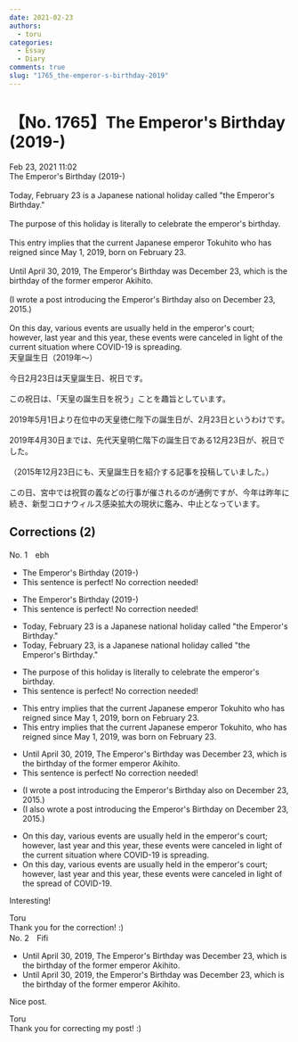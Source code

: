 ```yaml
---
date: 2021-02-23
authors:
  - toru
categories:
  - Essay
  - Diary
comments: true
slug: "1765_the-emperor-s-birthday-2019"
---
```


# 【No. 1765】The Emperor's Birthday (2019-)
<div class="date">Feb 23, 2021 11:02</div>
<div id="post"><div id="body_show_ori">
The Emperor's Birthday (2019-)<br/><br/>Today, February 23 is a Japanese national holiday called "the Emperor's Birthday."<br/><br/>The purpose of this holiday is literally to celebrate the emperor's birthday.<br/><br/>This entry implies that the current Japanese emperor Tokuhito who has reigned since May 1, 2019, born on February 23.<br/><br/>Until April 30, 2019, The Emperor's Birthday was December 23, which is the birthday of the former emperor Akihito.<br/><br/>(I wrote a post introducing the Emperor's Birthday also on December 23, 2015.)<br/><br/>On this day, various events are usually held in the emperor's court; however, last year and this year, these events were canceled in light of the current situation where COVID-19 is spreading.
</div></div>

<!-- more -->

<div id="post_ja"><div id="body_show_mo">
天皇誕生日（2019年～）<br/><br/>今日2月23日は天皇誕生日、祝日です。<br/><br/>この祝日は、「天皇の誕生日を祝う」ことを趣旨としています。<br/><br/>2019年5月1日より在位中の天皇徳仁陛下の誕生日が、2月23日というわけです。<br/><br/>2019年4月30日までは、先代天皇明仁階下の誕生日である12月23日が、祝日でした。<br/><br/>（2015年12月23日にも、天皇誕生日を紹介する記事を投稿していました。）<br/><br/>この日、宮中では祝賀の義などの行事が催されるのが通例ですが、今年は昨年に続き、新型コロナウィルス感染拡大の現状に鑑み、中止となっています。
</div></div>

## Corrections (2)
<div id="block"><div class="first_name"> No. 1　<span class="just_name">ebh</span></div><div id="block2">
<ul class="correction_field">
<li class="incorrect">The Emperor's Birthday (2019-)</li>
<li class="corrected perfect">This sentence is perfect! No correction needed!</li>
</ul>
<ul class="correction_field">
<li class="incorrect">The Emperor's Birthday (2019-)</li>
<li class="corrected perfect">This sentence is perfect! No correction needed!</li>
</ul>
<ul class="correction_field">
<li class="incorrect">Today, February 23 is a Japanese national holiday called "the Emperor's Birthday."</li>
<li class="corrected correct">
Today, February 23, is a Japanese national holiday called "the Emperor's Birthday."
</li>
</ul>
<ul class="correction_field">
<li class="incorrect">The purpose of this holiday is literally to celebrate the emperor's birthday.</li>
<li class="corrected perfect">This sentence is perfect! No correction needed!</li>
</ul>
<ul class="correction_field">
<li class="incorrect">This entry implies that the current Japanese emperor Tokuhito who has reigned since May 1, 2019, born on February 23.</li>
<li class="corrected correct">
This entry implies that the current Japanese emperor Tokuhito, who has reigned since May 1, 2019, <span class="f_blue">was</span> born on February 23.
</li>
</ul>
<ul class="correction_field">
<li class="incorrect">Until April 30, 2019, The Emperor's Birthday was December 23, which is the birthday of the former emperor Akihito.</li>
<li class="corrected perfect">This sentence is perfect! No correction needed!</li>
</ul>
<ul class="correction_field">
<li class="incorrect">(I wrote a post introducing the Emperor's Birthday also on December 23, 2015.)</li>
<li class="corrected correct">
(I also wrote a post introducing the Emperor's Birthday on December 23, 2015.)
</li>
</ul>
<ul class="correction_field">
<li class="incorrect">On this day, various events are usually held in the emperor's court; however, last year and this year, these events were canceled in light of the current situation where COVID-19 is spreading.</li>
<li class="corrected correct">
On this day, various events are usually held in the emperor's court; however, last year and this year, these events were canceled in light of the spread of COVID-19.
</li>
</ul>
<p class="comment_small">
 Interesting!
</p>

</div><div class="name"><span class="just_name">Toru</span><br>
Thank you for the correction! :)
</div>
</div>
<div id="block"><div class="first_name"> No. 2　<span class="just_name">Fifi</span></div><div id="block2">
<ul class="correction_field">
<li class="incorrect">Until April 30, 2019, The Emperor's Birthday was December 23, which is the birthday of the former emperor Akihito.</li>
<li class="corrected correct">
Until April 30, 2019, <span class="f_red">t</span>he Emperor's Birthday was December 23, which is the birthday of the former emperor Akihito.
</li>
</ul>
<p class="comment_small">
 Nice post.
</p>

</div><div class="name"><span class="just_name">Toru</span><br>
Thank you for correcting my post! :)
</div>
</div>
